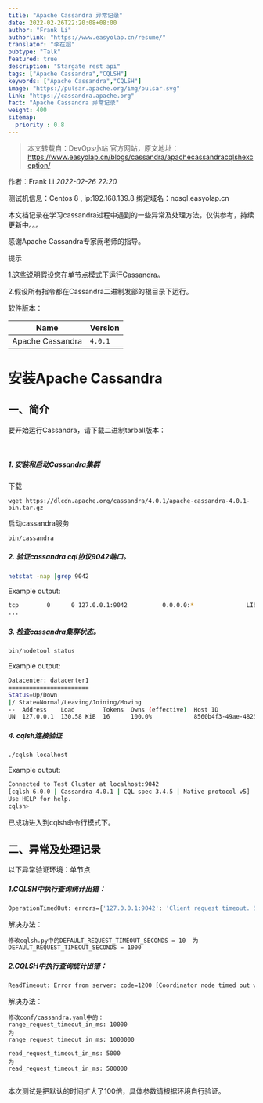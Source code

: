 ```yaml
---
title: "Apache Cassandra 异常记录"
date: 2022-02-26T22:20:08+08:00
author: "Frank Li"
authorlink: "https://www.easyolap.cn/resume/"
translator: "李在超"
pubtype: "Talk"
featured: true
description: "Stargate rest api"
tags: ["Apache Cassandra","CQLSH"]
keywords: ["Apache Cassandra","CQLSH"]
image: "https://pulsar.apache.org/img/pulsar.svg"
link: "https://cassandra.apache.org"
fact: "Apache Cassandra 异常记录"
weight: 400
sitemap:
  priority : 0.8
---
```


> 本文转载自：DevOps小站 官方网站，原文地址：https://www.easyolap.cn/blogs/cassandra/apachecassandracqlshexception/

作者：Frank Li  *2022-02-26 22:20*

测试机信息：Centos 8 , ip:192.168.139.8  绑定域名：nosql.easyolap.cn

 

本文档记录在学习cassandra过程中遇到的一些异常及处理方法，仅供参考，持续更新中。。。



感谢Apache Cassandra专家阙老师的指导。



提示

1.这些说明假设您在单节点模式下运行Cassandra。

2.假设所有指令都在Cassandra二进制发部的根目录下运行。

软件版本：

| Name                 | Version |
| -------------------- | ------- |
| Apache Cassandra | `4.0.1` |




# 安装Apache Cassandra

## **一、简介**

要开始运行Cassandra，请下载二进制tarball版本：

​       

##### 1. 安装和启动Cassandra集群

   下载
```
wget https://dlcdn.apache.org/cassandra/4.0.1/apache-cassandra-4.0.1-bin.tar.gz

```
启动cassandra服务
```bash
bin/cassandra
```

##### 2. 验证cassandra cql协议9042端口。

```bash
netstat -nap |grep 9042
```

Example output:
```bash
tcp        0      0 127.0.0.1:9042          0.0.0.0:*               LISTEN      24183/java 
...

```
##### 3. 检查cassandra集群状态。

```bash
bin/nodetool status
```

Example output:
```bash
Datacenter: datacenter1
=======================
Status=Up/Down
|/ State=Normal/Leaving/Joining/Moving
--  Address    Load        Tokens  Owns (effective)  Host ID                               Rack 
UN  127.0.0.1  130.58 KiB  16      100.0%            8560b4f3-49ae-4825-9ce2-c589d3b3a431  rack1

```

##### 4. cqlsh连接验证

```bash
./cqlsh localhost
```
Example output:
```bash
Connected to Test Cluster at localhost:9042
[cqlsh 6.0.0 | Cassandra 4.0.1 | CQL spec 3.4.5 | Native protocol v5]
Use HELP for help.
cqlsh>
```
已成功进入到cqlsh命令行模式下。

## **二、异常及处理记录**

以下异常验证环境：单节点

##### 1.CQLSH中执行查询统计出错：

```bash
OperationTimedOut: errors={'127.0.0.1:9042': 'Client request timeout. See Session.execute[_async](timeout)'}, last_host=127.0.0.1:9042
```

解决办法：

```
修改cqlsh.py中的DEFAULT_REQUEST_TIMEOUT_SECONDS = 10  为  DEFAULT_REQUEST_TIMEOUT_SECONDS = 1000
```

##### 2.CQLSH中执行查询统计出错：

```bash
ReadTimeout: Error from server: code=1200 [Coordinator node timed out waiting for replica nodes' responses] message="Operation timed out - received only 0 responses." info={'consistency': 'ONE', 'required_responses': 1, 'received_responses': 0}
```

解决办法：

```
修改conf/cassandra.yaml中的：
range_request_timeout_in_ms: 10000
为
range_request_timeout_in_ms: 1000000

read_request_timeout_in_ms: 5000
为
read_request_timeout_in_ms: 500000


```

本次测试是把默认的时间扩大了100倍，具体参数请根据环境自行验证。



